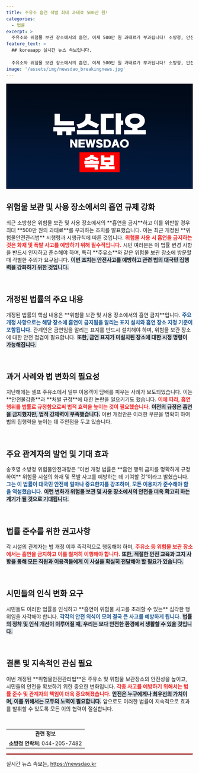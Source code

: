 ```yaml
---
title: 주유소 흡연 적발 최대 과태료 500만 원!
categories:
  - 법률
excerpt: >
  주유소와 위험물 보관 장소에서의 흡연, 이제 500만 원 과태료가 부과됩니다! 소방청, 안전사고 예방을 위한 강력한 조치 개정. 여러분의 안전이 최우선입니다!
feature_text: >
  ## koreaapp 실시간 뉴스 속보입니다.

  주유소와 위험물 보관 장소에서의 흡연, 이제 500만 원 과태료가 부과됩니다! 소방청, 안전사고 예방을 위한 강력한 조치 개정. 여러분의 안전이 최우선입니다!
image: '/assets/img/newsdao_breakingnews.jpg'
---
```


<p><img src="/assets/img/newsdao_breakingnews.jpg" alt="koreaapp 속보" /></p>

<h2 data-ke-size="size26">위험물 보관 및 사용 장소에서의 흡연 규제 강화</h2>

<p data-ke-size="size16">최근 소방청은 위험물 보관 및 사용 장소에서의 **흡연을 금지**하고 이를 위반할 경우 최대 **500만 원의 과태료**를 부과하는 조치를 발표했습니다. 이는 최근 개정된 **위험물안전관리법** 시행령과 시행규칙에 따른 것입니다. <b><span style="color: #ee2323;">위험물 사용 시 흡연을 금지하는 것은 화재 및 폭발 사고를 예방하기 위해 필수적입니다.</span></b> 시민 여러분은 이 법률 변경 사항을 반드시 인지하고 준수해야 하며, 특히 **주유소**와 같은 위험물 보관 장소에 방문할 때 각별한 주의가 요구됩니다. <b><span style="background-color: #21538527;">이번 조치는 안전사고를 예방하고 관련 법의 대국민 집행력을 강화하기 위한 것입니다.</span></b></p>

<p data-ke-size="size16">&nbsp;</p>

<h2 data-ke-size="size26">개정된 법률의 주요 내용</h2>

<p data-ke-size="size16">개정된 법률의 핵심 내용은 **위험물 보관 및 사용 장소에서의 흡연 금지**입니다. <b><span style="color: #1a5490;">주요 개정 사항으로는 해당 장소에 흡연이 금지됨을 알리는 표지 설치와 흡연 장소 지정 기준이 포함됩니다.</span></b> 관계인은 금연임을 알리는 표지를 반드시 설치해야 하며, 위험물 보관 장소에 대한 안전 점검이 필요합니다. <b><span style="background-color: #21538527;">또한, 금연 표지가 미설치된 장소에 대한 시정 명령이 가능해집니다.</span></b></p>

<p data-ke-size="size16">&nbsp;</p>

<h2 data-ke-size="size26">과거 사례와 법 변화의 필요성</h2>

<p data-ke-size="size16">지난해에는 셀프 주유소에서 일부 이용객이 담배를 피우는 사례가 보도되었습니다. 이는 **안전불감증**과 **처벌 규정**에 대한 논란을 일으키기도 했습니다. <b><span style="color: #ee2323;">이에 따라, 흡연 행위를 법률로 규정함으로써 법적 효력을 높이는 것이 필요했습니다.</span></b> <b><span style="background-color: #21538527;">이전의 규정은 흡연을 금지했지만, 법적 강제력이 부족했습니다.</span></b> 이번 개정안은 이러한 부분을 명확히 하여 법의 집행력을 높이는 데 주안점을 두고 있습니다.</p>

<p data-ke-size="size16">&nbsp;</p>

<h2 data-ke-size="size26">주요 관계자의 발언 및 기대 효과</h2>

<p data-ke-size="size16">송호영 소방청 위험물안전과장은 “이번 개정 법률은 **흡연 행위 금지를 명확하게 규정하여** 위험물 시설의 화재 및 폭발 사고를 예방하는 데 기여할 것”이라고 밝혔습니다. <b><span style="color: #1a5490;">그는 이 법률이 대국민 안전에 얼마나 중요한지를 강조하며, 모든 이용자가 준수해야 함을 역설했습니다.</span></b> <b><span style="background-color: #21538527;">이런 변화가 위험물 보관 및 사용 장소에서의 안전을 더욱 확고히 하는 계기가 될 것으로 기대됩니다.</span></b></p>

<p data-ke-size="size16">&nbsp;</p>

<h2 data-ke-size="size26">법률 준수를 위한 권고사항</h2>

<p data-ke-size="size16">각 시설의 관계자는 법 개정 이후 즉각적으로 행동해야 하며, <b><span style="color: #ee2323;">주유소 등 위험물 보관 장소에서는 흡연을 금지하고 이를 철저히 이행해야 합니다.</span></b> <b><span style="background-color: #21538527;">또한, 적절한 안전 교육과 고지 사항을 통해 모든 직원과 이용객들에게 이 사실을 확실히 전달해야 할 필요가 있습니다.</span></b></p>

<p data-ke-size="size16">&nbsp;</p>

<h2 data-ke-size="size26">시민들의 인식 변화 요구</h2>

<p data-ke-size="size16">시민들도 이러한 법률을 인식하고 **흡연이 위험물 사고를 초래할 수 있는** 심각한 행위임을 자각해야 합니다. <b><span style="color: #1a5490;">각각의 안전 의식이 모여 결국 큰 사고를 예방하게 됩니다.</span></b> <b><span style="background-color: #21538527;">법률의 정착 및 인식 개선이 이루어질 때, 우리는 보다 안전한 환경에서 생활할 수 있을 것입니다.</span></b></p>

<p data-ke-size="size16">&nbsp;</p>

<h2 data-ke-size="size26">결론 및 지속적인 관심 필요</h2>

<p data-ke-size="size16">이번 개정된 **위험물안전관리법**은 주유소 및 위험물 보관장소의 안전성을 높이고, 시민들의 안전을 확보하기 위한 중요한 변화입니다. <b><span style="color: #ee2323;">각종 사고를 예방하기 위해서는 법률 준수 및 관계자의 책임이 더욱 중요해졌습니다.</span></b> <b><span style="background-color: #21538527;">안전은 누구에게나 최우선의 가치이며, 이를 위해서는 모두의 노력이 필요합니다.</span></b> 앞으로도 이러한 법률이 지속적으로 효과를 발휘할 수 있도록 모든 이의 협력이 절실합니다.</p>

<p data-ke-size="size16">&nbsp;</p>

<table style="width: 100%; border-collapse: collapse;">
    <tr>
        <td style="text-align: center; height: 17px;"><b>관련 정보</b></td>
    </tr>
    <tr>
        <td style="text-align: center; height: 17px;"><b>소방청 연락처</b>: 044-205-7482</td>
    </tr>
</table>

<hr style="border: 1px solid #ee2323;" />
실시간 뉴스 속보는, <a href="https://newsdao.kr" rel="dofollow">https://newsdao.kr</a>


